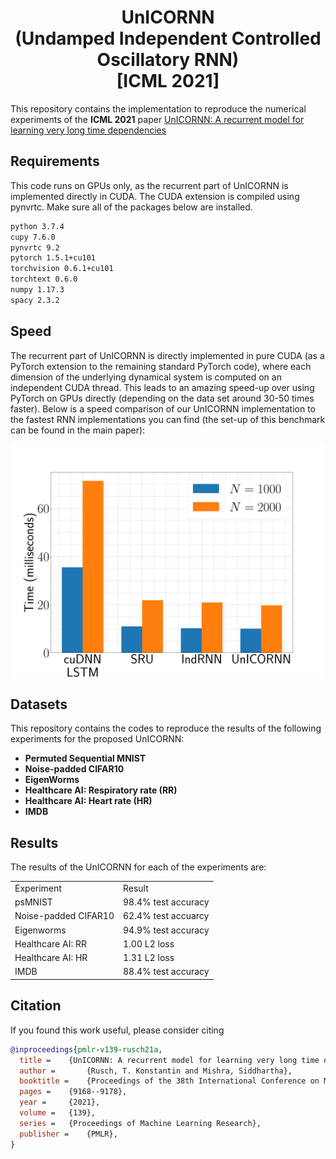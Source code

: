 <h1 align='center'> UnICORNN <br>(Undamped Independent Controlled Oscillatory RNN) <br> [ICML 2021] </h1>

This repository contains the implementation to reproduce the numerical experiments 
of the **ICML 2021** paper [UnICORNN: A recurrent model for learning very long time dependencies](http://proceedings.mlr.press/v139/rusch21a.html)



## Requirements
This code runs on GPUs only, as the recurrent part of UnICORNN is implemented directly in CUDA. The CUDA extension is compiled using pynvrtc. Make sure all of the packages below are installed.
```bash
python 3.7.4
cupy 7.6.0
pynvrtc 9.2
pytorch 1.5.1+cu101 
torchvision 0.6.1+cu101
torchtext 0.6.0
numpy 1.17.3
spacy 2.3.2
```

## Speed

The recurrent part of UnICORNN is directly implemented in pure CUDA (as a PyTorch extension to the remaining standard PyTorch code), where each dimension of the underlying dynamical system is computed on an independent CUDA thread.
This leads to an amazing speed-up over using PyTorch on GPUs directly (depending on the data set around 30-50 times faster). 
Below is a speed comparison of our UnICORNN implementation to the fastest RNN implementations you can find (the set-up of this benchmark can be found in the main paper):

<p align="center">
<img align="middle" src="./imgs/speed.png" width="500" />
</p>


## Datasets

This repository contains the codes to reproduce the results of the following experiments for the proposed UnICORNN:

  - **Permuted Sequential MNIST** 
  - **Noise-padded CIFAR10** 
  - **EigenWorms** 
  - **Healthcare AI: Respiratory rate (RR)**
  - **Healthcare AI: Heart rate (HR)**
  - **IMDB**

## Results
The results of the UnICORNN for each of the experiments are:
<table>
  <tr>
    <td> Experiment </td>
    <td> Result </td>
  </tr>
  <tr>
    <td>psMNIST </td>
    <td> 98.4% test accuracy</td>
  </tr>
  <tr>
    <td>Noise-padded CIFAR10 </td>
    <td> 62.4% test accuarcy </td>
  </tr>
    <tr>
    <td>Eigenworms</td>
    <td> 94.9% test accuracy </td>
  </tr>
  <tr>
    <td>Healthcare AI: RR</td>
    <td> 1.00 L2 loss </td>
  </tr>
  <tr>
    <td>Healthcare AI: HR</td>
    <td> 1.31 L2 loss  </td>
  </tr>
  <tr>
    <td>IMDB</td>
    <td> 88.4% test accuracy </td>
  </tr>
</table>


## Citation
If you found this work useful, please consider citing
```bibtex
@inproceedings{pmlr-v139-rusch21a,
  title = 	 {UnICORNN: A recurrent model for learning very long time dependencies},
  author =       {Rusch, T. Konstantin and Mishra, Siddhartha},
  booktitle = 	 {Proceedings of the 38th International Conference on Machine Learning},
  pages = 	 {9168--9178},
  year = 	 {2021},
  volume = 	 {139},
  series = 	 {Proceedings of Machine Learning Research},
  publisher =    {PMLR},
}
```


